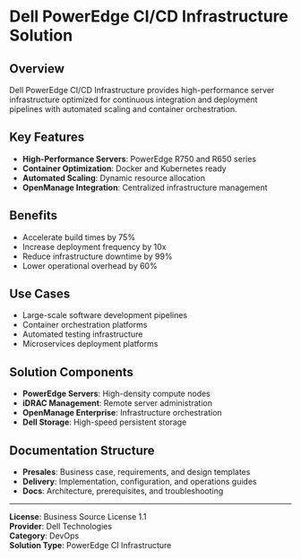 # Dell PowerEdge CI/CD Infrastructure Solution

## Overview

Dell PowerEdge CI/CD Infrastructure provides high-performance server infrastructure optimized for continuous integration and deployment pipelines with automated scaling and container orchestration.

## Key Features

- **High-Performance Servers**: PowerEdge R750 and R650 series
- **Container Optimization**: Docker and Kubernetes ready
- **Automated Scaling**: Dynamic resource allocation
- **OpenManage Integration**: Centralized infrastructure management

## Benefits

- Accelerate build times by 75%
- Increase deployment frequency by 10x
- Reduce infrastructure downtime by 99%
- Lower operational overhead by 60%

## Use Cases

- Large-scale software development pipelines
- Container orchestration platforms
- Automated testing infrastructure
- Microservices deployment platforms

## Solution Components

- **PowerEdge Servers**: High-density compute nodes
- **iDRAC Management**: Remote server administration
- **OpenManage Enterprise**: Infrastructure orchestration
- **Dell Storage**: High-speed persistent storage

## Documentation Structure

- **Presales**: Business case, requirements, and design templates
- **Delivery**: Implementation, configuration, and operations guides
- **Docs**: Architecture, prerequisites, and troubleshooting

---

**License**: Business Source License 1.1  
**Provider**: Dell Technologies  
**Category**: DevOps  
**Solution Type**: PowerEdge CI Infrastructure